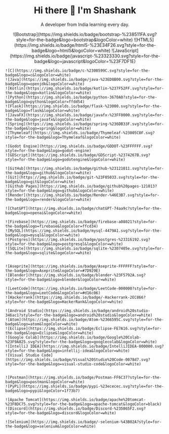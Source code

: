 <h1 align='center'>Hi there 👋 I'm Shashank</h1>

<p align='center'>A developer from India learning every day.</p>

<p align='center'>
    ![Bootstrap](https://img.shields.io/badge/bootstrap-%238511FA.svg?style=for-the-badge&logo=bootstrap&logoColor=white)
    ![HTML5](https://img.shields.io/badge/html5-%23E34F26.svg?style=for-the-badge&logo=html5&logoColor=white)
    ![JavaScript](https://img.shields.io/badge/javascript-%23323330.svg?style=for-the-badge&logo=javascript&logoColor=%23F7DF1E)	
    
    
    ![C](https://img.shields.io/badge/c-%2300599C.svg?style=for-the-badge&logo=c&logoColor=white) 
    ![Java](https://img.shields.io/badge/java-%23ED8B00.svg?style=for-the-badge&logo=openjdk&logoColor=white) 
    ![Kotlin](https://img.shields.io/badge/kotlin-%237F52FF.svg?style=for-the-badge&logo=kotlin&logoColor=white) 
    ![Python](https://img.shields.io/badge/python-3670A0?style=for-the-badge&logo=python&logoColor=ffdd54)  
    ![Flask](https://img.shields.io/badge/flask-%23000.svg?style=for-the-badge&logo=flask&logoColor=white)
    ![JavaFX](https://img.shields.io/badge/javafx-%23FF0000.svg?style=for-the-badge&logo=javafx&logoColor=white)
    ![Spring](https://img.shields.io/badge/spring-%236DB33F.svg?style=for-the-badge&logo=spring&logoColor=white)
    ![Thymeleaf](https://img.shields.io/badge/Thymeleaf-%23005C0F.svg?style=for-the-badge&logo=Thymeleaf&logoColor=white)
    
    ![Godot Engine](https://img.shields.io/badge/GODOT-%23FFFFFF.svg?style=for-the-badge&logo=godot-engine)
    ![GDScript](https://img.shields.io/badge/GDScript-%2374267B.svg?style=for-the-badge&logo=godotengine&logoColor=white) 
    
    ![GitHub](https://img.shields.io/badge/github-%23121011.svg?style=for-the-badge&logo=github&logoColor=white)
    ![Git](https://img.shields.io/badge/git-%23F05033.svg?style=for-the-badge&logo=git&logoColor=white)
    ![Github Pages](https://img.shields.io/badge/github%20pages-121013?style=for-the-badge&logo=github&logoColor=white)
    ![Render](https://img.shields.io/badge/Render-%46E3B7.svg?style=for-the-badge&logo=render&logoColor=white)
    
    ![ChatGPT](https://img.shields.io/badge/chatGPT-74aa9c?style=for-the-badge&logo=openai&logoColor=white)  
    
    ![Firebase](https://img.shields.io/badge/firebase-a08021?style=for-the-badge&logo=firebase&logoColor=ffcd34)
    ![MySQL](https://img.shields.io/badge/mysql-4479A1.svg?style=for-the-badge&logo=mysql&logoColor=white)
    ![Postgres](https://img.shields.io/badge/postgres-%23316192.svg?style=for-the-badge&logo=postgresql&logoColor=white)
    ![SQLite](https://img.shields.io/badge/sqlite-%2307405e.svg?style=for-the-badge&logo=sqlite&logoColor=white)
    
    
    ![Aseprite](https://img.shields.io/badge/Aseprite-FFFFFF?style=for-the-badge&logo=Aseprite&logoColor=#7D929E)
    ![Blender](https://img.shields.io/badge/blender-%23F5792A.svg?style=for-the-badge&logo=blender&logoColor=white)
    
    ![LeetCode](https://img.shields.io/badge/LeetCode-000000?style=for-the-badge&logo=LeetCode&logoColor=#d16c06)
    ![Hackerrank](https://img.shields.io/badge/-Hackerrank-2EC866?style=for-the-badge&logo=HackerRank&logoColor=white)
    
    ![Android Studio](https://img.shields.io/badge/android%20studio-346ac1?style=for-the-badge&logo=android%20studio&logoColor=white)
    ![Atom](https://img.shields.io/badge/Atom-%2366595C.svg?style=for-the-badge&logo=atom&logoColor=white)
    ![Eclipse](https://img.shields.io/badge/Eclipse-FE7A16.svg?style=for-the-badge&logo=Eclipse&logoColor=white)
    ![Google Colab](https://img.shields.io/badge/Google%20Colab-%23F9A825.svg?style=for-the-badge&logo=googlecolab&logoColor=white)
    ![IntelliJ IDEA](https://img.shields.io/badge/IntelliJIDEA-000000.svg?style=for-the-badge&logo=intellij-idea&logoColor=white)
    ![Visual Studio Code](https://img.shields.io/badge/Visual%20Studio%20Code-0078d7.svg?style=for-the-badge&logo=visual-studio-code&logoColor=white)
    
    
    ![Postman](https://img.shields.io/badge/Postman-FF6C37?style=for-the-badge&logo=postman&logoColor=white)
    ![PyPi](https://img.shields.io/badge/pypi-%23ececec.svg?style=for-the-badge&logo=pypi&logoColor=1f73b7)
    
    ![Apache Tomcat](https://img.shields.io/badge/apache%20tomcat-%23F8DC75.svg?style=for-the-badge&logo=apache-tomcat&logoColor=black)
    ![Discord](https://img.shields.io/badge/Discord-%235865F2.svg?style=for-the-badge&logo=discord&logoColor=white)
    
    ![Selenium](https://img.shields.io/badge/-selenium-%43B02A?style=for-the-badge&logo=selenium&logoColor=white)
  
</p>
